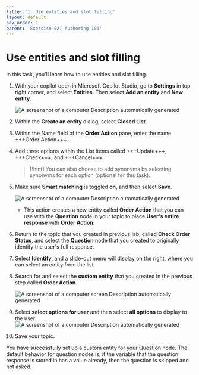 ```yaml
---
title: '1. Use entities and slot filling'
layout: default
nav_order: 1
parent: 'Exercise 02: Authoring 101'
---
```


# Use entities and slot filling

In this task, you'll learn how to use entities and slot filling.

1.	With your copilot open in Microsoft Copilot Studio, go to **Settings** in top-right corner, and select **Entities**. Then select **Add an entity** and **New entity**.

 	![A screenshot of a computer Description automatically generated](instructions271830\Media01\599c9092d06f62a90e871ef9b01bf214.png)

2.	Within the **Create an entity** dialog, select **Closed List**.

3.	Within the Name field of the **Order Action** pane, enter the name +++Order Action+++.

4.	Add three options within the List items called +++Update+++, +++Check+++, and +++Cancel+++.

	>[!hint] You can also choose to add synonyms by selecting synonyms for each option (optional for this task).

5.	Make sure **Smart matching** is toggled **on**, and then select **Save**.

 	![A screenshot of a computer Description automatically generated](instructions271830\Media01\217010e886a68067a32ec74eb9a8abdf.png)

 	- This action creates a new entity called **Order Action** that you can use with the **Question** node in your topic to place **User's entire response** with **Order Action**.

6.	Return to the topic that you created in previous lab, called **Check Order Status**, and select the **Question** node that you created to originally identify the user's full response. 

6.	Select **Identify**, and a slide-out menu will display on the right, where you can select an entity from the list.

7. 	Search for and select the **custom entity** that you created in the previous step called **Order Action**.

 	![A screenshot of a computer screen Description automatically generated](instructions271830\Media01\f1151a480dd933b634ac387794330c2d.png)

7.	Select **select options for user** and then select **all options** to display to the user.
 	![A screenshot of a computer Description automatically generated](instructions271830\Media01\68206662ddd692db6333c1a9cca96534.png)

8.	Save your topic.


You have successfully set up a custom entity for your Question node. The default behavior for question nodes is, if the variable that the question response is stored in has a value already, then the question is skipped and not asked.
